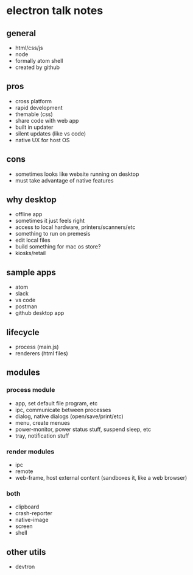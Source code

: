 # electron talk notes #

## general ##
- html/css/js
- node
- formally atom shell
- created by github

## pros ##
- cross platform
- rapid development
- themable (css)
- share code with web app
- built in updater
- silent updates (like vs code)
- native UX for host OS

## cons ##
- sometimes looks like website running on desktop
- must take advantage of native features

## why desktop ##
- offline app
- sometimes it just feels right
- access to local hardware, printers/scanners/etc
- something to run on premesis
- edit local files
- build something for mac os store?
- kiosks/retail

## sample apps ##
- atom
- slack
- vs code
- postman
- github desktop app

## lifecycle ##
- process (main.js)
- renderers (html files)

## modules ##
### process module ###
- app, set default file program, etc
- ipc, communicate between processes
- dialog, native dialogs (open/save/print/etc)
- menu, create menues
- power-monitor, power status stuff, suspend sleep, etc
- tray, notification stuff

### render modules ###
- ipc
- remote
- web-frame, host external content (sandboxes it, like a web browser)

### both ###
- clipboard
- crash-reporter
- native-image
- screen
- shell

## other utils ##
- devtron